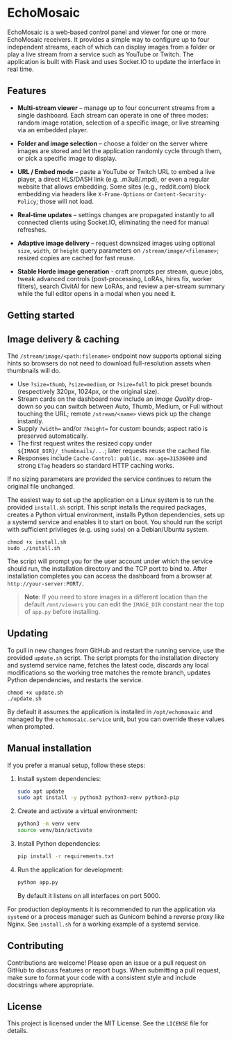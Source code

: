 # EchoMosaic

EchoMosaic is a web‑based control panel and viewer for one or more
EchoMosaic receivers. It provides a simple way to configure up to four
independent streams, each of which can display images from a folder or
play a live stream from a service such as YouTube or Twitch. The
application is built with Flask and uses Socket.IO to update the
interface in real time.

## Features

* **Multi‑stream viewer** – manage up to four concurrent streams from a
  single dashboard. Each stream can operate in one of three modes:
  random image rotation, selection of a specific image, or live
  streaming via an embedded player.
* **Folder and image selection** – choose a folder on the server where
  images are stored and let the application randomly cycle through
  them, or pick a specific image to display.
* **URL / Embed mode** – paste a YouTube or Twitch URL to embed a live
  player, a direct HLS/DASH link (e.g. .m3u8/.mpd), or even a regular
  website that allows embedding. Some sites (e.g., reddit.com) block
  embedding via headers like `X-Frame-Options` or `Content-Security-Policy`;
  those will not load.
* **Real‑time updates** – settings changes are propagated instantly to
  all connected clients using Socket.IO, eliminating the need for
  manual refreshes.

* **Adaptive image delivery** – request downsized images using
  optional `size`, `width`, or `height` query parameters on
  `/stream/image/<filename>`; resized copies are cached for fast reuse.

* **Stable Horde image generation** - craft prompts per stream, queue jobs, tweak advanced controls (post-processing, LoRAs, hires fix, worker filters), search CivitAI for new LoRAs, and review a per-stream summary while the full editor opens in a modal when you need it.

## Getting started

## Image delivery & caching

The `/stream/image/<path:filename>` endpoint now supports optional sizing hints
so browsers do not need to download full-resolution assets when thumbnails will do.

- Use `?size=thumb`, `?size=medium`, or `?size=full` to pick preset bounds (respectively 320px, 1024px, or the original size).
- Stream cards on the dashboard now include an *Image Quality* drop-down so you can switch between Auto, Thumb, Medium, or Full without touching the URL; remote `/stream/<name>` views pick up the change instantly.
- Supply `?width=` and/or `?height=` for custom bounds; aspect ratio is preserved automatically.
- The first request writes the resized copy under `${IMAGE_DIR}/_thumbnails/...`; later requests reuse the cached file.
- Responses include `Cache-Control: public, max-age=31536000` and strong `ETag` headers so standard HTTP caching works.

If no sizing parameters are provided the service continues to return the original file unchanged.

The easiest way to set up the application on a Linux system is to run
the provided `install.sh` script. This script installs the required
packages, creates a Python virtual environment, installs Python
dependencies, sets up a systemd service and enables it to start on
boot. You should run the script with sufficient privileges (e.g. using
`sudo`) on a Debian/Ubuntu system.

```
chmod +x install.sh
sudo ./install.sh
```

The script will prompt you for the user account under which the service
should run, the installation directory and the TCP port to bind to.
After installation completes you can access the dashboard from a
browser at `http://your‑server:PORT/`.

> **Note**: If you need to store images in a different location
> than the default `/mnt/viewers` you can edit the `IMAGE_DIR`
> constant near the top of `app.py` before installing.

## Updating

To pull in new changes from GitHub and restart the running service,
use the provided `update.sh` script. The script prompts for the
installation directory and systemd service name, fetches the latest
code, discards any local modifications so the working tree matches the
remote branch, updates Python dependencies, and restarts the service.

```
chmod +x update.sh
./update.sh
```

By default it assumes the application is installed in
`/opt/echomosaic` and managed by the
`echomosaic.service` unit, but you can override these values
when prompted.

## Manual installation

If you prefer a manual setup, follow these steps:

1. Install system dependencies:
   ```bash
   sudo apt update
   sudo apt install -y python3 python3-venv python3-pip
   ```
2. Create and activate a virtual environment:
   ```bash
   python3 -m venv venv
   source venv/bin/activate
   ```
3. Install Python dependencies:
   ```bash
   pip install -r requirements.txt
   ```
4. Run the application for development:
   ```bash
   python app.py
   ```
   By default it listens on all interfaces on port 5000.

For production deployments it is recommended to run the application via
`systemd` or a process manager such as Gunicorn behind a reverse
proxy like Nginx. See `install.sh` for a working example of a systemd
service.

## Contributing

Contributions are welcome! Please open an issue or a pull request on
GitHub to discuss features or report bugs. When submitting a pull
request, make sure to format your code with a consistent style and
include docstrings where appropriate.

## License

This project is licensed under the MIT License. See the `LICENSE` file
for details.
